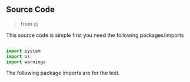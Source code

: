 ## Source Code 

> from cj

This source code is simple
first you need the following packages/imports

```py

import system
import os
import warnings

```

The following package imports are for the test.
